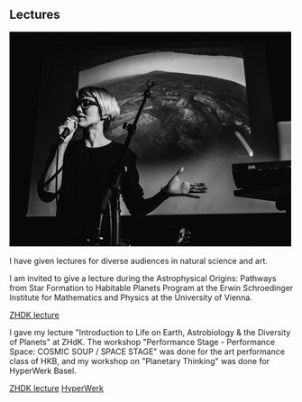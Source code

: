 ## Lectures

![image alt title](/images/small/frankpowers.jpg)

I have given lectures for diverse audiences in natural science and art.

I am invited to give a lecture during the Astrophysical Origins: Pathways from Star Formation to Habitable Planets Program at the Erwin Schroedinger Institute for Mathematics and Physics at the University of Vienna.

[ZHDK lecture](https://www.esi.ac.at/activities/events/2019/astrophysical-origins-pathways-from-star-formation-to-habitable-planets)

I gave my lecture "Introduction to Life on Earth, Astrobiology & the Diversity of Planets" at ZHdK. The workshop "Performance Stage - Performance Space: COSMIC SOUP / SPACE STAGE" was done for the art performance class of HKB, and my workshop on "Planetary Thinking" was done for HyperWerk Basel.

[ZHDK lecture](https://www.zhdk.ch/veranstaltung/35105)
[HyperWerk](https://www.fhnw.ch/de/die-fhnw/hochschulen/hgk/institute/institut-hyperwerk#)


